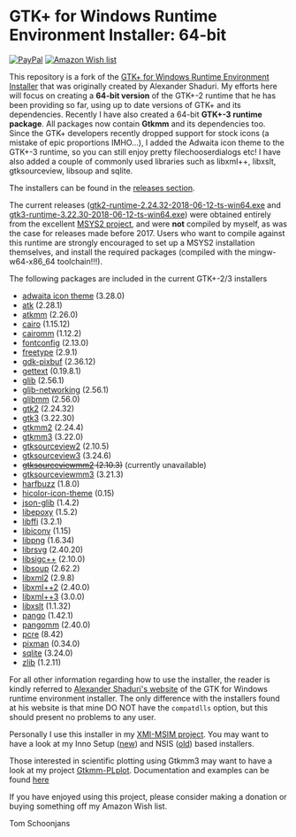 GTK+ for Windows Runtime Environment Installer: 64-bit
======================================================

[![PayPal](https://img.shields.io/badge/Donate-PayPal-green.svg)](https://www.paypal.me/tomschoonjans/10)   [![Amazon Wish list](https://img.shields.io/badge/Amazon-Wishlist-green.svg)](http://amzn.eu/8ml3d0c)

This repository is a fork of the  [GTK+ for Windows Runtime Environment Installer](http://gtk-win.sourceforge.net) that was originally created
by Alexander Shaduri.
My efforts here will focus on creating a **64-bit version** of the GTK+-2 runtime that he has been providing so far, using up to date versions of GTK+ and its dependencies. Recently I have also created a 64-bit **GTK+-3 runtime package**. All packages now contain **Gtkmm** and its dependencies too. Since the GTK+ developers recently dropped support for stock icons (a mistake of epic proportions IMHO...), I added the Adwaita icon theme to the GTK+-3 runtime, so you can still enjoy pretty filechooserdialogs etc! I have also added a couple of commonly used libraries such as libxml++, libxslt, gtksourceview, libsoup and sqlite.

The installers can be found in the [releases section](https://github.com/tschoonj/GTK-for-Windows-Runtime-Environment-Installer/releases).

The current releases ([gtk2-runtime-2.24.32-2018-06-12-ts-win64.exe](https://github.com/tschoonj/GTK-for-Windows-Runtime-Environment-Installer/releases/download/2018-06-12/gtk2-runtime-2.24.32-2018-06-12-ts-win64.exe) and [gtk3-runtime-3.22.30-2018-06-12-ts-win64.exe](https://github.com/tschoonj/GTK-for-Windows-Runtime-Environment-Installer/releases/download/2018-06-12/gtk3-runtime-3.22.30-2018-06-12-ts-win64.exe)) were obtained entirely from the excellent [MSYS2 project](https://www.msys2.org), and were **not** compiled by myself, as was the case for releases made before 2017. Users who want to compile against this runtime are strongly encouraged to set up a MSYS2 installation themselves, and install the required packages (compiled with the mingw-w64-x86\_64 toolchain!!!).

The following packages are included in the current GTK+-2/3 installers

* [adwaita icon theme](http://ftp.gnome.org/pub/GNOME/sources/adwaita-icon-theme/) (3.28.0)
* [atk](http://ftp.gnome.org/pub/GNOME/sources/atk/) (2.28.1)
* [atkmm](http://ftp.gnome.org/pub/GNOME/sources/atkmm/) (2.26.0)
* [cairo](http://cairographics.org/releases/) (1.15.12)
* [cairomm](http://cairographics.org/releases/) (1.12.2)
* [fontconfig](http://www.freedesktop.org/software/fontconfig/release/) (2.13.0)
* [freetype](http://www.freetype.org/download.html) (2.9.1)
* [gdk-pixbuf](http://ftp.gnome.org/pub/GNOME/sources/gdk-pixbuf/) (2.36.12)
* [gettext](http://ftp.gnu.org/pub/gnu/gettext/) (0.19.8.1)
* [glib](http://ftp.gnome.org/pub/GNOME/sources/glib/) (2.56.1)
* [glib-networking](http://ftp.gnome.org/pub/GNOME/sources/glib-networking/) (2.56.1)
* [glibmm](http://ftp.gnome.org/pub/GNOME/sources/glibmm/) (2.56.0)
* [gtk2](http://ftp.gnome.org/pub/GNOME/sources/gtk+/) (2.24.32)
* [gtk3](http://ftp.gnome.org/pub/GNOME/sources/gtk+/) (3.22.30)
* [gtkmm2](http://ftp.gnome.org/pub/GNOME/sources/gtkmm) (2.24.4)
* [gtkmm3](http://ftp.gnome.org/pub/GNOME/sources/gtkmm) (3.22.0)
* [gtksourceview2](http://ftp.gnome.org/pub/GNOME/sources/gtksourceview/) (2.10.5)
* [gtksourceview3](http://ftp.gnome.org/pub/GNOME/sources/gtksourceview/) (3.24.6)
* ~~[gtksourceviewmm2](http://ftp.gnome.org/pub/GNOME/sources/gtksourceviewmm/) (2.10.3)~~ (currently unavailable)
* [gtksourceviewmm3](http://ftp.gnome.org/pub/GNOME/sources/gtksourceviewmm/) (3.21.3)
* [harfbuzz](http://www.freedesktop.org/software/harfbuzz/release/) (1.8.0)
* [hicolor-icon-theme](http://icon-theme.freedesktop.org/releases/) (0.15)
* [json-glib](http://ftp.gnome.org/pub/gnome/sources/json-glib/) (1.4.2)
* [libepoxy](https://github.com/anholt/libepoxy) (1.5.2)
* [libffi](http://sourceware.org/libffi/) (3.2.1)
* [libiconv](https://ftp.gnu.org/pub/gnu/libiconv/) (1.15)
* [libpng](http://sourceforge.net/project/showfiles.php?group_id=5624) (1.6.34)
* [librsvg](http://ftp.gnome.org/pub/GNOME/sources/librsvg/) (2.40.20)
* [libsigc++](http://ftp.gnome.org/pub/GNOME/sources/libsigc++/) (2.10.0)
* [libsoup](http://ftp.gnome.org/pub/GNOME/sources/libsoup/) (2.62.2)
* [libxml2](http://xmlsoft.org/sources/) (2.9.8)
* [libxml++2](http://ftp.gnome.org/pub/GNOME/sources/libxml++/) (2.40.0)
* [libxml++3](http://ftp.gnome.org/pub/GNOME/sources/libxml++/) (3.0.0)
* [libxslt](http://xmlsoft.org/sources/) (1.1.32)
* [pango](http://ftp.gnome.org/pub/GNOME/sources/pango/) (1.42.1)
* [pangomm](http://ftp.gnome.org/pub/GNOME/sources/pangomm/) (2.40.0)
* [pcre](ftp://ftp.csx.cam.ac.uk/pub/software/programming/pcre/) (8.42)
* [pixman](http://cairographics.org/releases/) (0.34.0)
* [sqlite](https://www.sqlite.org) (3.24.0)
* [zlib](http://www.zlib.net) (1.2.11)

For all other information regarding how to use the installer, the reader is kindly referred to [Alexander Shaduri's website](http://gtk-win.sourceforge.net) of the GTK for Windows runtime environment installer. The only difference with the installers found at his website is that mine DO NOT have the `compatdlls` option, but this should present no problems to any user.  

Personally I use this installer in my [XMI-MSIM project](http://github.com/xmimsim). You may want to have a look at my Inno Setup ([new](https://github.com/tschoonj/xmimsim/blob/master/windows/xmimsim.iss)) and NSIS ([old](https://github.com/tschoonj/xmimsim/blob/XMI-MSIM-4.0/nsis/xmimsim-win64.nsi.in)) based installers. 

Those interested in scientific plotting using Gtkmm3 may want to have a look at my project [Gtkmm-PLplot](https://github.com/tschoonj/gtkmm-plplot). Documentation and examples can be found [here](http://tschoonj.github.io/gtkmm-plplot)

If you have enjoyed using this project, please consider making a donation or buying something off my Amazon Wish list. 

Tom Schoonjans
